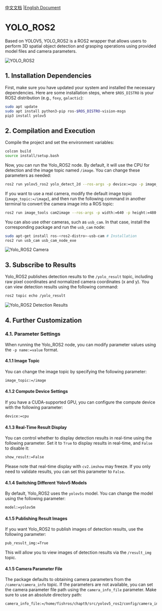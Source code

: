 [中文文档](./README.md) |[English Document](./README_EN.md)

# YOLO_ROS2

Based on YOLOV5, YOLO_ROS2 is a ROS2 wrapper that allows users to perform 3D spatial object detection and grasping operations using provided model files and camera parameters.

![YOLO_ROS2](https://img-blog.csdnimg.cn/592a90f1441f4a3ab4b94891878fbc55.png)

## 1. Installation Dependencies

First, make sure you have updated your system and installed the necessary dependencies. Here are some installation steps, where `$ROS_DISTRO` is your ROS2 distribution (e.g., `foxy`, `galactic`):

```bash
sudo apt update
sudo apt install python3-pip ros-$ROS_DISTRO-vision-msgs
pip3 install yolov5  
```

## 2. Compilation and Execution

Compile the project and set the environment variables:

```bash
colcon build
source install/setup.bash
```

Now, you can run the Yolo_ROS2 node. By default, it will use the CPU for detection and the image topic named `/image`. You can change these parameters as needed:

```bash
ros2 run yolov5_ros2 yolo_detect_2d --ros-args -p device:=cpu -p image_topic:=/image
```

If you want to use a real camera, modify the default image topic (`image_topic:=/image`), and then run the following command in another terminal to convert the camera image into a ROS topic:

```bash
ros2 run image_tools cam2image --ros-args -p width:=640 -p height:=480 -p frequency:=30.0 -p device_id:=-1
```

You can also use other cameras, such as `usb_cam`. In that case, install the corresponding package and run the `usb_cam` node:

```bash
sudo apt-get install ros-<ros2-distro>-usb-cam # Installation
ros2 run usb_cam usb_cam_node_exe
```

![Yolo_ROS2 Camera](https://img-blog.csdnimg.cn/c65bed0b67694ed69776151c203bb950.png)

## 3. Subscribe to Results

Yolo_ROS2 publishes detection results to the `/yolo_result` topic, including raw pixel coordinates and normalized camera coordinates (x and y). You can view detection results using the following command:

```bash
ros2 topic echo /yolo_result
```

![Yolo_ROS2 Detection Results](https://img-blog.csdnimg.cn/ac963f4226bf497790c0ef2fd8d942a3.png)

## 4. Further Customization

### 4.1. Parameter Settings

When running the Yolo_ROS2 node, you can modify parameter values using the `-p name:=value` format.

#### 4.1.1 Image Topic

You can change the image topic by specifying the following parameter:

```bash
image_topic:=/image
```

#### 4.1.2 Compute Device Settings

If you have a CUDA-supported GPU, you can configure the compute device with the following parameter:

```bash
device:=cpu
```

#### 4.1.3 Real-Time Result Display

You can control whether to display detection results in real-time using the following parameter. Set it to `True` to display results in real-time, and `False` to disable it:

```bash
show_result:=False
```

Please note that real-time display with `cv2.imshow` may freeze. If you only need to validate results, you can set this parameter to `False`.

#### 4.1.4 Switching Different Yolov5 Models

By default, Yolo_ROS2 uses the `yolov5s` model. You can change the model using the following parameter:

```bash
model:=yolov5m
```

#### 4.1.5 Publishing Result Images

If you want Yolo_ROS2 to publish images of detection results, use the following parameter:

```bash
pub_result_img:=True
```

This will allow you to view images of detection results via the `/result_img` topic.

#### 4.1.5 Camera Parameter File

The package defaults to obtaining camera parameters from the `/camera/camera_info` topic. If the parameters are not available, you can set the camera parameter file path using the `camera_info_file` parameter. Make sure to use an absolute directory path:

```bash
camera_info_file:=/home/fishros/chapt9/src/yolov5_ros2/config/camera_info.yaml
```
